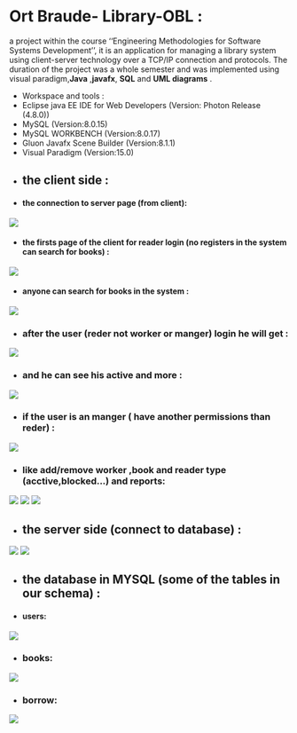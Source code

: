 # Ort Braude- Library-OBL :
 a project within the course ‘‘Engineering Methodologies for Software Systems Development’’,
 it is an application for managing a library system using client-server technology over a TCP/IP connection and protocols. 
 The duration of the project was a whole semester and was implemented using visual paradigm,**Java** ,**javafx**, **SQL** and  **UML diagrams**  .
* Workspace and tools : 
* Eclipse java EE IDE for Web Developers (Version: Photon Release (4.8.0))
* MySQL (Version:8.0.15)
* MySQL WORKBENCH (Version:8.0.17)
* Gluon Javafx Scene Builder (Version:8.1.1)
* Visual Paradigm (Version:15.0)
* ## the client side :
* #### the connection to server page (from client): 
 ![](image/clientSide/clientConnect.PNG)
* #### the firsts page of the client for reader login (no registers in the system can search for books) :
 ![](image/clientSide/serch+login.PNG)
 * #### anyone can search for books in the system :
 ![](image/clientSide/search.PNG)
 * ### after the user (reder not worker or manger) login he will get  : 
  ![](image/clientSide/userlogin.PNG) 
 * ### and he can see his active and more : 
 ![](image/clientSide/redercard.PNG	)
 * ### if the user is an manger ( have another permissions than reder) :
 ![](image/clientSide/manger.PNG)
 * ### like add/remove worker ,book and reader type (acctive,blocked...) and reports:
 ![](image/clientSide/worker.PNG)
 ![](image/clientSide/newbook.PNG)
 ![](image/clientSide/active.PNG)
   
 * ## the server side (connect to database) :
 ![](image/ServerSide/serverb4connect.PNG)
 ![](image/ServerSide/serverafterconnect.PNG)
* ## the database in MYSQL (some of the tables in our schema) :
* #### users:
 ![](image/mySql/users.PNG)
* ### books:
![](image/mySql/books.PNG)
* ### borrow:
![](image/mySql/borrow.PNG)
